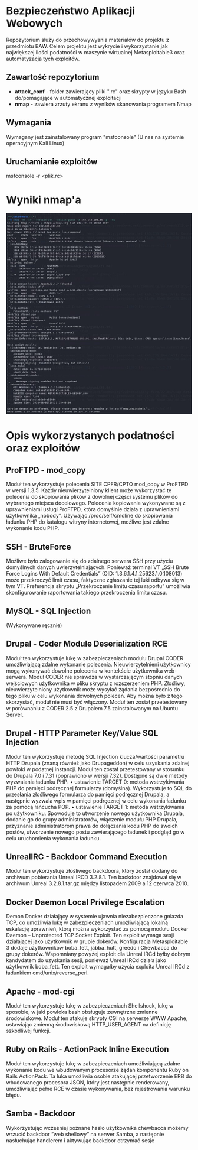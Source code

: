 # Bezpieczeństwo Aplikacji Webowych
Repozytorium służy do przechowywyania materiałów do projektu z przedmiotu BAW.
Celem projektu jest wykrycie i wykorzystanie jak największej ilości podatności w maszynie wirtualnej Metasploitable3 oraz automatyzacja tych exploitów.

## Zawartość repozytorium
- **attack_conf** - folder zawierający pliki ".rc" oraz skrypty w języku Bash do/pomagające w automatycznej exploitacji
- **nmap** - zawiera zrzuty ekranu z wyników skanowania programem Nmap

## Wymagania
Wymagany jest zainstalowany program "msfconsole"
(U nas na systemie operacyjnym Kali Linux)

## Uruchamianie exploitów 
msfconsole -r <plik.rc>

# Wyniki nmap'a
![Wyniki nmap'a](/nmap/nmap.jpg)

# Opis wykorzystanych podatności oraz exploitów

## ProFTPD - mod_copy
Moduł ten wykorzystuje polecenia SITE CPFR/CPTO mod_copy w ProFTPD w wersji 1.3.5. Każdy nieuwierzytelniony klient może wykorzystać te polecenia do skopiowania plików z dowolnej części systemu plików do wybranego miejsca docelowego. Polecenia kopiowania wykonywane są z uprawnieniami usługi ProFTPD, która domyślnie działa z uprawnieniami użytkownika „nobody”. Używając /proc/self/cmdline do skopiowania ładunku PHP do katalogu witryny internetowej, możliwe jest zdalne wykonanie kodu PHP.

## SSH - BruteForce
Możliwe było zalogowanie się do zdalnego serwera SSH przy użyciu domyślnych danych uwierzytelniających. Ponieważ terminal VT „SSH Brute Force Logins With Default Credentials” (OID: 1.3.6.1.4.1.25623.1.0.108013) może przekroczyć limit czasu, faktyczne zgłaszanie tej luki odbywa się w tym VT. Preferencja skryptu „Przekroczenie limitu czasu raportu” umożliwia skonfigurowanie raportowania takiego przekroczenia limitu czasu.

## MySQL - SQL Injection
(Wykonywane ręcznie) 

## Drupal - Coder Module Deserialization RCE
Moduł ten wykorzystuje lukę w zabezpieczeniach modułu Drupal CODER umożliwiającą zdalne wykonanie polecenia. Nieuwierzytelnieni użytkownicy mogą wykonywać dowolne polecenia w kontekście użytkownika web-serwera. Moduł CODER nie sprawdza w wystarczającym stopniu danych wejściowych użytkownika w pliku skryptu z rozszerzeniem PHP. Złośliwy, nieuwierzytelniony użytkownik może wysyłać żądania bezpośrednio do tego pliku w celu wykonania dowolnych poleceń. Aby można było z tego skorzystać, moduł nie musi być włączony. Moduł ten został przetestowany w porównaniu z CODER 2.5 z Drupalem 7.5 zainstalowanym na Ubuntu Server.

## Drupal - HTTP Parameter Key/Value SQL Injection
Moduł ten wykorzystuje metodę SQL Injection klucza/wartości parametru HTTP Drupala (znaną również jako Drupageddon) w celu uzyskania zdalnej powłoki w podatnej instancji. Moduł ten został przetestowany w stosunku do Drupala 7.0 i 7.31 (poprawiono w wersji 7.32). Dostępne są dwie metody wyzwalania ładunku PHP:
• ustawienie TARGET 0: metoda wstrzykiwania PHP do pamięci podręcznej formularzy (domyślna). Wykorzystuje to SQL do przesłania złośliwego formularza do pamięci podręcznej Drupala, a następnie wyzwala wpis w pamięci podręcznej w celu wykonania ładunku za pomocą łańcucha POP.
• ustawienie TARGET 1: metoda wstrzykiwania po użytkowniku. Spowoduje to utworzenie nowego użytkownika Drupala, dodanie go do grupy administratorów, włączenie modułu PHP Drupala, przyznanie administratorom prawa do dołączania kodu PHP do swoich postów, utworzenie nowego postu zawierającego ładunek i podgląd go w celu uruchomienia wykonania ładunku.

## UnrealIRC - Backdoor Command Execution
Moduł ten wykorzystuje złośliwego backdoora, który został dodany do archiwum pobierania Unreal IRCD 3.2.8.1. Ten backdoor znajdował się w archiwum Unreal 3.2.8.1.tar.gz między listopadem 2009 a 12 czerwca 2010.

## Docker Daemon Local Privilege Escalation
Demon Docker działający w systemie ujawnia niezabezpieczone gniazda TCP, co umożliwia lukę w zabezpieczeniach umożliwiającą lokalną eskalację uprawnień, którą można wykorzystać za pomocą modułu Docker Daemon – Unprotected TCP Socket Exploit.
Ten exploit wymaga sesji działającej jako użytkownik w grupie dokerów. Konfiguracja Metasploitable 3 dodaje użytkowników boba_fett, jabba_hutt, greedo i Chewbacca do grupy dokerów.
Wspomniany powyżej exploit dla Unreal IRCd byłby dobrym kandydatem do uzyskania sesji, ponieważ Unreal IRCd działa jako użytkownik boba_fett. Ten exploit wymagałby użycia exploita Unreal IRCd z ładunkiem cmd/unix/reverse_perl.

## Apache - mod-cgi
Moduł ten wykorzystuje lukę w zabezpieczeniach Shellshock, lukę w sposobie, w jaki powłoka bash obsługuje zewnętrzne zmienne środowiskowe. Moduł ten atakuje skrypty CGI na serwerze WWW Apache, ustawiając zmienną środowiskową HTTP_USER_AGENT na definicję szkodliwej funkcji.

## Ruby on Rails - ActionPack Inline Execution
Moduł ten wykorzystuje lukę w zabezpieczeniach umożliwiającą zdalne wykonanie kodu we wbudowanym procesorze żądań komponentu Ruby on Rails ActionPack. Ta luka umożliwia osobie atakującej przetworzenie ERB do wbudowanego procesora JSON, który jest następnie renderowany, umożliwiając pełne RCE w czasie wykonywania, bez rejestrowania warunku błędu.  

## Samba - Backdoor
Wykorzystując wcześniej poznane hasło użytkownika chewbacca możemy wrzucić backdoor ”web shellowy” na serwer Samba, a następnie nasłuchując handlerem i aktywując backdoor otrzymać sesje
